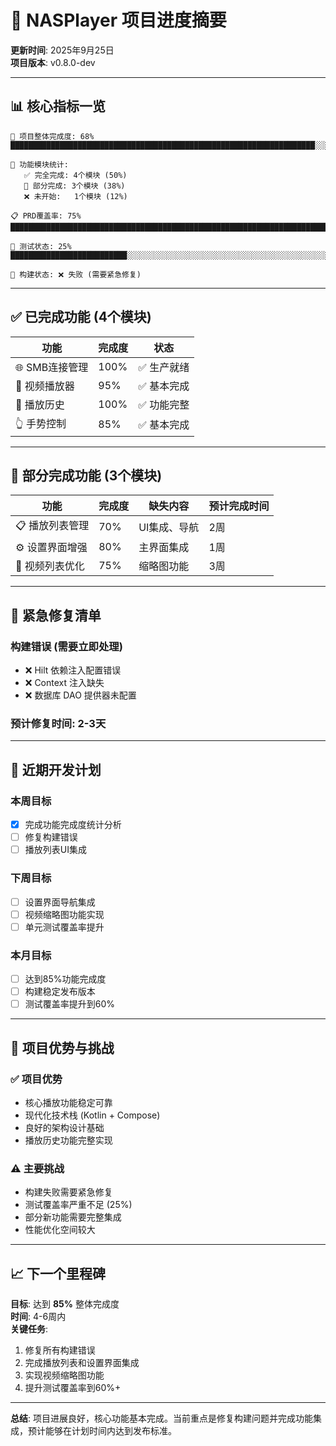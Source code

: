 # 🚀 NASPlayer 项目进度摘要

**更新时间**: 2025年9月25日  
**项目版本**: v0.8.0-dev

---

## 📊 核心指标一览

```
🎯 项目整体完成度: 68% ████████████████████████████████████████████████████████████████████░░░░░░░░░░░░░░░░░░░░░░░░░░░░░░░░

💼 功能模块统计:
   ✅ 完全完成: 4个模块 (50%)
   🚧 部分完成: 3个模块 (38%) 
   ❌ 未开始:   1个模块 (12%)

📋 PRD覆盖率: 75% ████████████████████████████████████████████████████████████████████████████░░░░░░░░░░░░░░░░░░░░░░░░░░

🧪 测试状态: 25% ██████████████████████████░░░░░░░░░░░░░░░░░░░░░░░░░░░░░░░░░░░░░░░░░░░░░░░░░░░░░░░░░░░░░░░░░░░░░░░░░░

🔧 构建状态: ❌ 失败 (需要紧急修复)
```

---

## ✅ 已完成功能 (4个模块)

| 功能 | 完成度 | 状态 |
|------|--------|------|
| 🌐 SMB连接管理 | 100% | ✅ 生产就绪 |
| 🎥 视频播放器 | 95% | ✅ 基本完成 |
| 📂 播放历史 | 100% | ✅ 功能完整 |
| 👆 手势控制 | 85% | ✅ 基本完成 |

---

## 🚧 部分完成功能 (3个模块)

| 功能 | 完成度 | 缺失内容 | 预计完成时间 |
|------|--------|----------|--------------|
| 📋 播放列表管理 | 70% | UI集成、导航 | 2周 |
| ⚙️ 设置界面增强 | 80% | 主界面集成 | 1周 |
| 📱 视频列表优化 | 75% | 缩略图功能 | 3周 |

---

## 🚨 紧急修复清单

### 构建错误 (需要立即处理)
- ❌ Hilt 依赖注入配置错误
- ❌ Context 注入缺失  
- ❌ 数据库 DAO 提供器未配置

### 预计修复时间: **2-3天**

---

## 📅 近期开发计划

### 本周目标
- [x] 完成功能完成度统计分析
- [ ] 修复构建错误
- [ ] 播放列表UI集成

### 下周目标  
- [ ] 设置界面导航集成
- [ ] 视频缩略图功能实现
- [ ] 单元测试覆盖率提升

### 本月目标
- [ ] 达到85%功能完成度
- [ ] 构建稳定发布版本
- [ ] 测试覆盖率提升到60%

---

## 🎯 项目优势与挑战

### ✅ 项目优势
- 核心播放功能稳定可靠
- 现代化技术栈 (Kotlin + Compose)
- 良好的架构设计基础
- 播放历史功能完整实现

### ⚠️ 主要挑战  
- 构建失败需要紧急修复
- 测试覆盖率严重不足 (25%)
- 部分新功能需要完整集成
- 性能优化空间较大

---

## 📈 下一个里程碑

**目标**: 达到 **85%** 整体完成度  
**时间**: 4-6周内  
**关键任务**:
1. 修复所有构建错误
2. 完成播放列表和设置界面集成  
3. 实现视频缩略图功能
4. 提升测试覆盖率到60%+

---

**总结**: 项目进展良好，核心功能基本完成。当前重点是修复构建问题并完成功能集成，预计能够在计划时间内达到发布标准。